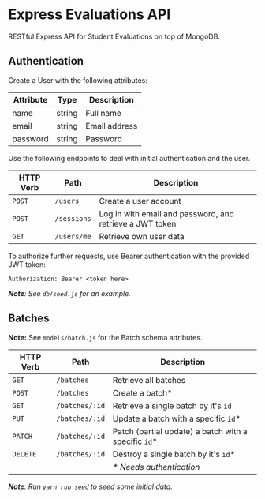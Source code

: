 # Express Evaluations API

RESTful Express API for Student Evaluations on top of MongoDB.

## Authentication

Create a User with the following attributes:

| Attribute | Type   | Description   |
|-----------|--------|---------------|
| name      | string | Full name     |
| email     | string | Email address |
| password  | string | Password      |

Use the following endpoints to deal with initial authentication and the user.

| HTTP Verb | Path        | Description |
|-----------|-------------|--------------|
| `POST`    | `/users`    | Create a user account |
| `POST`    | `/sessions` | Log in with email and password, and retrieve a JWT token |
| `GET`     | `/users/me` | Retrieve own user data |

To authorize further requests, use Bearer authentication with the provided JWT token:

```
Authorization: Bearer <token here>
```

_**Note**: See `db/seed.js` for an example._

## Batches

**Note:** See `models/batch.js` for the Batch schema attributes.

| HTTP Verb | Path | Description |
|-----------|------|--------------|
| `GET` | `/batches` | Retrieve all batches |
| `POST` | `/batches` | Create a batch* |
| `GET` | `/batches/:id` | Retrieve a single batch by it's `id` |
| `PUT` | `/batches/:id` | Update a batch with a specific `id`* |
| `PATCH` | `/batches/:id` | Patch (partial update) a batch with a specific `id`* |
| `DELETE` | `/batches/:id` | Destroy a single batch by it's `id`* |
| | | _* Needs authentication_ |

_**Note**: Run `yarn run seed` to seed some initial data._
